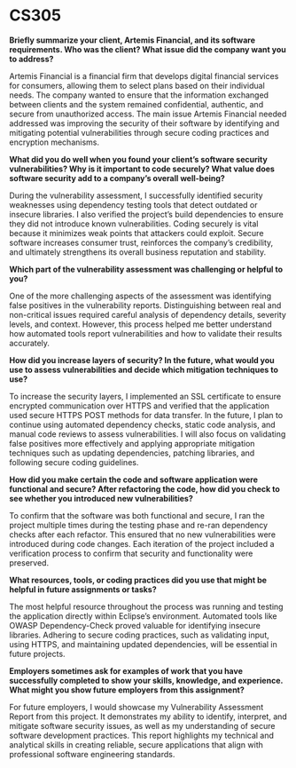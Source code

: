 # CS305

**Briefly summarize your client, Artemis Financial, and its software requirements. Who was the client? What issue did the company want you to address?**

Artemis Financial is a financial firm that develops digital financial services for consumers, allowing them to select plans based on their individual needs. The company wanted to ensure that the information exchanged between clients and the system remained confidential, authentic, and secure from unauthorized access. The main issue Artemis Financial needed addressed was improving the security of their software by identifying and mitigating potential vulnerabilities through secure coding practices and encryption mechanisms.

**What did you do well when you found your client’s software security vulnerabilities? Why is it important to code securely? What value does software security add to a company’s overall well-being?**

During the vulnerability assessment, I successfully identified security weaknesses using dependency testing tools that detect outdated or insecure libraries. I also verified the project’s build dependencies to ensure they did not introduce known vulnerabilities. Coding securely is vital because it minimizes weak points that attackers could exploit. Secure software increases consumer trust, reinforces the company’s credibility, and ultimately strengthens its overall business reputation and stability.

**Which part of the vulnerability assessment was challenging or helpful to you?**

One of the more challenging aspects of the assessment was identifying false positives in the vulnerability reports. Distinguishing between real and non-critical issues required careful analysis of dependency details, severity levels, and context. However, this process helped me better understand how automated tools report vulnerabilities and how to validate their results accurately.

**How did you increase layers of security? In the future, what would you use to assess vulnerabilities and decide which mitigation techniques to use?**

To increase the security layers, I implemented an SSL certificate to ensure encrypted communication over HTTPS and verified that the application used secure HTTPS POST methods for data transfer. In the future, I plan to continue using automated dependency checks, static code analysis, and manual code reviews to assess vulnerabilities. I will also focus on validating false positives more effectively and applying appropriate mitigation techniques such as updating dependencies, patching libraries, and following secure coding guidelines.

**How did you make certain the code and software application were functional and secure? After refactoring the code, how did you check to see whether you introduced new vulnerabilities?**

To confirm that the software was both functional and secure, I ran the project multiple times during the testing phase and re-ran dependency checks after each refactor. This ensured that no new vulnerabilities were introduced during code changes. Each iteration of the project included a verification process to confirm that security and functionality were preserved.

**What resources, tools, or coding practices did you use that might be helpful in future assignments or tasks?**

The most helpful resource throughout the process was running and testing the application directly within Eclipse’s environment. Automated tools like OWASP Dependency-Check proved valuable for identifying insecure libraries. Adhering to secure coding practices, such as validating input, using HTTPS, and maintaining updated dependencies, will be essential in future projects.

**Employers sometimes ask for examples of work that you have successfully completed to show your skills, knowledge, and experience. What might you show future employers from this assignment?**

For future employers, I would showcase my Vulnerability Assessment Report from this project. It demonstrates my ability to identify, interpret, and mitigate software security issues, as well as my understanding of secure software development practices. This report highlights my technical and analytical skills in creating reliable, secure applications that align with professional software engineering standards.
